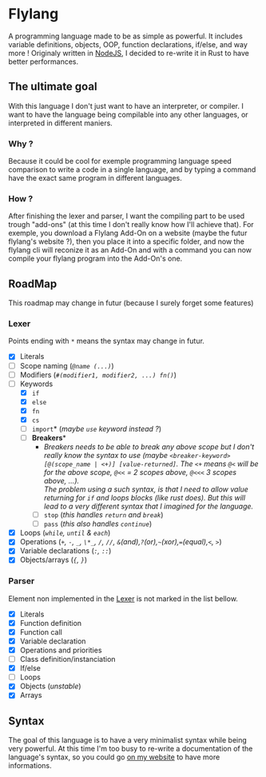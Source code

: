 # Flylang

A programming language made to be as simple as powerful.
It includes variable definitions, objects, OOP, function declarations, if/else, and way more !
Originaly written in [NodeJS](https://github.com/Flymeth/flylang-src), I decided to re-write it in Rust to have better performances.

## The ultimate goal

With this language I don't just want to have an interpreter, or compiler. I want to have the language being compilable into any other languages, or interpreted in different maniers.

### Why ?

Because it could be cool for exemple programming language speed comparison to write a code in a single language, and by typing a command have the exact same program in different languages.

### How ?

After finishing the lexer and parser, I want the compiling part to be used trough "add-ons" (at this time I don't really know how I'll achieve that).
For exemple, you download a Flylang Add-On on a website (maybe the futur flylang's website ?), then you place it into a specific folder, and now the flylang cli will reconize it as an Add-On and with a command you can now compile your flylang program into the Add-On's one.

## RoadMap

This roadmap may change in futur (because I surely forget some features)

### Lexer

Points ending with `*` means the syntax may change in futur.

- [x] Literals
- [ ] Scope naming (_`@name (...)`_)
- [ ] Modifiers (_`#(modifier1, modifier2, ...) fn()`_)
- [ ] Keywords
  - [x] `if`
  - [x] `else`
  - [x] `fn`
  - [x] `cs`
  - [ ] `import`\* (_maybe `use` keyword instead ?_)
  - [ ] **Breakers**\*
    - _Breakers needs to be able to break any above scope but I don't really know the syntax to use (maybe `<breaker-keyword> [@(scope_name | <+)] [value-returned]`. The `<+` means `@<` will be for the above scope, `@<<` = 2 scopes above, `@<<<` 3 scopes above, ...).<br/>
      The problem using a such syntax, is that I need to allow value returning for `if` and loops blocks (like rust does). But this will lead to a very different syntax that I imagined for the language._
    - [ ] `stop` (_this handles `return` and `break`_)
    - [ ] `pass` (_this also handles `continue`_)
- [x] Loops (_`while`, `until` & `each`_)
- [x] Operations (_`+`, `-`, `_`, `\*_`, `/`, `//`, `&`(and),`?`(or),`~`(xor),`=`(equal),`<`, `>`_)
- [x] Variable declarations (_`:`, `::`_)
- [x] Objects/arrays (_`{`, `}`_)

### Parser

Element non implemented in the [Lexer](#lexer) is not marked in the list bellow.

- [x] Literals
- [x] Function definition
- [x] Function call
- [x] Variable declaration
- [x] Operations and priorities
- [ ] Class definition/instanciation
- [x] If/else
- [ ] Loops
- [x] Objects (_unstable_)
- [x] Arrays

## Syntax

The goal of this language is to have a very minimalist syntax while being very powerful.
At this time I'm too busy to re-write a documentation of the language's syntax, so you could go [on my website](https://johan-janin.com/portfolio?open=flylang) to have more informations.
